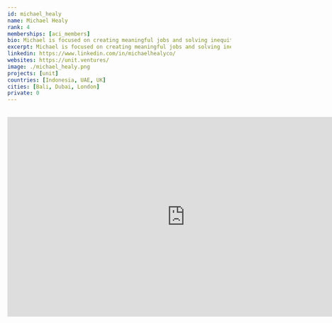 ```yaml
---
id: michael_healy
name: Michael Healy
rank: 4
memberships: [aci_members]
bio: Michael is focused on creating meaningful jobs and solving inequity. He is focused on social impact and positive change through education, entrepreneurship and empowering individuals. As the CEO of Unit.Ventures he connects providers and customers, as well as allows businesses and individuals to issue tokens for specific uses. Michael is a self-taught full-stack web developer and mobile engineer for iPhone and Android. He has digital design and video expertise which support in building useful products. Michael has built several successful businesses with exits ranging from Chatride, an encrypted peer-to-peer video conferencing technology, Ratemash, once one of the UK’s largest student social networks, the Wikileaks Android app and many niche mobile apps used by millions of users worldwide. Alongside starting and growing businesses, Michael has advised and supported startups, investors and corporates in Asia, Europe, Middle East and Latin America.
excerpt: Michael is focused on creating meaningful jobs and solving inequity.
linkedin: https://www.linkedin.com/in/michaelhealyco/
websites: https://unit.ventures/
image: ./michael_healy.png
projects: [unit]
countries: [Indonesia, UAE, UK]
cities: [Bali, Dubai, London]
private: 0
---
```


<BR>

<iframe src="https://player.vimeo.com/video/438885099" width="800" height="450" frameborder="0" allow="autoplay; fullscreen" allowfullscreen></iframe>

<BR>